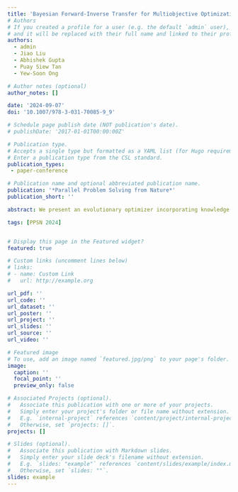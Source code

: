 ```yaml
---
title: 'Bayesian Forward-Inverse Transfer for Multiobjective Optimization'
# Authors
# If you created a profile for a user (e.g. the default `admin` user), write the username (folder name) here
# and it will be replaced with their full name and linked to their profile.
authors:
  - admin
  - Jiao Liu
  - Abhishek Gupta
  - Puay Siew Tan
  - Yew-Soon Ong

# Author notes (optional)
author_notes: []

date: '2024-09-07'
doi: '10.1007/978-3-031-70085-9_9'

# Schedule page publish date (NOT publication's date).
# publishDate: '2017-01-01T00:00:00Z'

# Publication type.
# Accepts a single type but formatted as a YAML list (for Hugo requirements).
# Enter a publication type from the CSL standard.
publication_types:
 - paper-conference

# Publication name and optional abbreviated publication name.
publication: '*Parallel Problem Solving from Nature*'
publication_short: ''

abstract: We present an evolutionary optimizer incorporating knowledge transfer through forward and inverse surrogate models for solving multiobjective problems, within a stringent computational budget. Forward knowledge transfer is employed to fully exploit solution-evaluation datasets from related tasks by building Bayesian forward multitask surrogate models that map points from decision to objective space. Inverse knowledge transfer via Bayesian inverse multitask models makes possible the creation of high-quality solution populations in decision space by mapping back from preferred points in objective space. In contrast to prior work, the proposed method can improve the overall convergence performance to multiple Pareto sets by fully exploiting information available for diverse multiobjective problems. Empirical studies conducted on benchmark and real-world multitask multiobjective optimization problems demonstrate the faster convergence rate and enhanced inverse modeling accuracy of our algorithm compared to state-of-the-art algorithms.

tags: [PPSN 2024]


# Display this page in the Featured widget?
featured: true

# Custom links (uncomment lines below)
# links:
# - name: Custom Link
#   url: http://example.org

url_pdf: ''
url_code: ''
url_dataset: ''
url_poster: ''
url_project: ''
url_slides: ''
url_source: ''
url_video: ''

# Featured image
# To use, add an image named `featured.jpg/png` to your page's folder.
image:
  caption: ''
  focal_point: ''
  preview_only: false

# Associated Projects (optional).
#   Associate this publication with one or more of your projects.
#   Simply enter your project's folder or file name without extension.
#   E.g. `internal-project` references `content/project/internal-project/index.md`.
#   Otherwise, set `projects: []`.
projects: []

# Slides (optional).
#   Associate this publication with Markdown slides.
#   Simply enter your slide deck's filename without extension.
#   E.g. `slides: "example"` references `content/slides/example/index.md`.
#   Otherwise, set `slides: ""`.
slides: example
---
```

